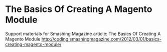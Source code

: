 The Basics Of Creating A Magento Module
=======================================

Support materials for Smashing Magazine article: The Basics Of Creating A Magento Module
http://coding.smashingmagazine.com/2012/03/01/basics-creating-magento-module/
